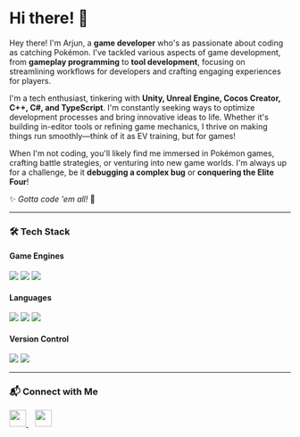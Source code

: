 # Hi there! 👋

Hey there! I'm Arjun, a **game developer** who's as passionate about coding as catching Pokémon. I've tackled various aspects of game development, from **gameplay programming** to **tool development**, focusing on streamlining workflows for developers and crafting engaging experiences for players.

I'm a tech enthusiast, tinkering with **Unity, Unreal Engine, Cocos Creator, C++, C#, and TypeScript**. I'm constantly seeking ways to optimize development processes and bring innovative ideas to life. Whether it's building in-editor tools or refining game mechanics, I thrive on making things run smoothly—think of it as EV training, but for games!

When I'm not coding, you'll likely find me immersed in Pokémon games, crafting battle strategies, or venturing into new game worlds. I'm always up for a challenge, be it **debugging a complex bug** or **conquering the Elite Four**!

✨ *Gotta code 'em all!* 🚀  

---

### 🛠 Tech Stack  

#### Game Engines  
<p align="left">
  <img src="https://img.shields.io/badge/-Unity-000000?style=for-the-badge&logo=unity&logoColor=white">
  <img src="https://img.shields.io/badge/-Unreal%20Engine-313131?style=for-the-badge&logo=unrealengine&logoColor=white">
  <img src="https://img.shields.io/badge/-Cocos%20Creator-1572B6?style=for-the-badge&logo=cocos&logoColor=white">
</p>

#### Languages  
<p align="left">
  <img src="https://img.shields.io/badge/-C++-00599C?style=for-the-badge&logo=cplusplus&logoColor=white">
  <img src="https://img.shields.io/badge/-C%23-239120?style=for-the-badge&logo=csharp&logoColor=white">
  <img src="https://img.shields.io/badge/-TypeScript-007ACC?style=for-the-badge&logo=typescript&logoColor=white">
</p>

#### Version Control  
<p align="left">
  <img src="https://img.shields.io/badge/-Perforce-404040?style=for-the-badge&logo=perforce&logoColor=white">
  <img src="https://img.shields.io/badge/-Git-F05032?style=for-the-badge&logo=git&logoColor=white">
</p>

---

### 📬 Connect with Me  
<p align="left">
  <a href="https://www.linkedin.com/in/arjunkprahaladan/">
    <img src="https://img.shields.io/badge/-LinkedIn-0077B5?style=for-the-badge&logo=linkedin&logoColor=white" height="30">
  </a>
  &nbsp;&nbsp;
  <a href="mailto:arjunkprahaladan@gmail.com">
    <img src="https://img.shields.io/badge/-Gmail-D14836?style=for-the-badge&logo=gmail&logoColor=white" height="30">
  </a>
</p>

